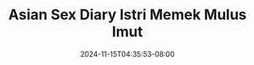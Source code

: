 --- 
title: "Asian Sex Diary Istri Memek Mulus Imut"
description: "video   Asian Sex Diary Istri Memek Mulus Imut  tele   new"
date: 2024-11-15T04:35:53-08:00
file_code: "u3omo2wqv9vt"
draft: false
cover: "lnoh1q1hymyjy7x2.jpg"
tags: ["Asian", "Sex", "Diary", "Istri", "Memek", "Mulus", "Imut", "bokep-indo", "bokep-viral", "bokep-ig"]
length: 1472
fld_id: "1483169"
foldername: "Asian s3x diary Jakarta"
categories: ["Asian s3x diary Jakarta"]
views: 0
---